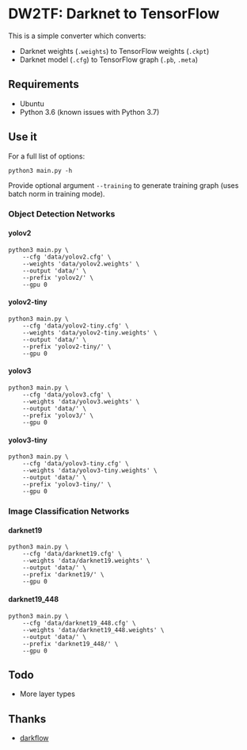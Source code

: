 # DW2TF: Darknet to TensorFlow

This is a simple converter which converts:
- Darknet weights (`.weights`) to TensorFlow weights (`.ckpt`)
- Darknet model (`.cfg`) to TensorFlow graph (`.pb`, `.meta`)

## Requirements
- Ubuntu
- Python 3.6 (known issues with Python 3.7)

## Use it

For a full list of options:
```
python3 main.py -h
```

Provide optional argument `--training` to generate training graph (uses batch norm in training mode).

### Object Detection Networks

#### yolov2
```
python3 main.py \
    --cfg 'data/yolov2.cfg' \
    --weights 'data/yolov2.weights' \
    --output 'data/' \
    --prefix 'yolov2/' \
    --gpu 0
```

#### yolov2-tiny
```
python3 main.py \
    --cfg 'data/yolov2-tiny.cfg' \
    --weights 'data/yolov2-tiny.weights' \
    --output 'data/' \
    --prefix 'yolov2-tiny/' \
    --gpu 0
```

#### yolov3
```
python3 main.py \
    --cfg 'data/yolov3.cfg' \
    --weights 'data/yolov3.weights' \
    --output 'data/' \
    --prefix 'yolov3/' \
    --gpu 0
```

#### yolov3-tiny
```
python3 main.py \
    --cfg 'data/yolov3-tiny.cfg' \
    --weights 'data/yolov3-tiny.weights' \
    --output 'data/' \
    --prefix 'yolov3-tiny/' \
    --gpu 0
```

### Image Classification Networks

#### darknet19
```
python3 main.py \
    --cfg 'data/darknet19.cfg' \
    --weights 'data/darknet19.weights' \
    --output 'data/' \
    --prefix 'darknet19/' \
    --gpu 0
```

#### darknet19_448
```
python3 main.py \
    --cfg 'data/darknet19_448.cfg' \
    --weights 'data/darknet19_448.weights' \
    --output 'data/' \
    --prefix 'darknet19_448/' \
    --gpu 0
```

## Todo

- More layer types

## Thanks

- [darkflow](https://github.com/thtrieu/darkflow)
